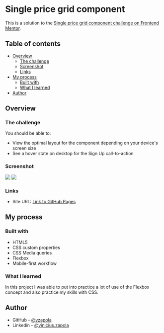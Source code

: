 # Single price grid component

This is a solution to the [Single price grid component challenge on Frontend Mentor](https://www.frontendmentor.io/challenges/single-price-grid-component-5ce41129d0ff452fec5abbbc).

## Table of contents

- [Overview](#overview)
  - [The challenge](#the-challenge)
  - [Screenshot](#screenshot)
  - [Links](#links)
- [My process](#my-process)
  - [Built with](#built-with)
  - [What I learned](#what-i-learned)
- [Author](#author)

## Overview

### The challenge

You should be able to:

- View the optimal layout for the component depending on your device's screen size
- See a hover state on desktop for the Sign Up call-to-action


### Screenshot

![](../single-price-grid-component-master/images/print_desktop.jpg)
![](../single-price-grid-component-master/images/print_mobile.jpg)


### Links

- Site URL: [Link to GitHub Pages](https://vzapola.github.io/single-price-grid-component-master/)


## My process

### Built with

- HTML5
- CSS custom properties
- CSS Media queries
- Flexbox
- Mobile-first workflow


### What I learned

In this project I was able to put into practice a lot of use of the Flexbox concept and also practice my skills with CSS.


## Author

- GitHub - [@vzapola](https://github.com/vzapola)
- Linkedin - [@vinicius.zapola](https://www.twitter.com/yourusername)